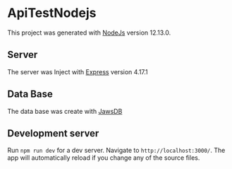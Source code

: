 # ApiTestNodejs

This project was generated with [NodeJs](https://nodejs.org/es/) version 12.13.0.

## Server

The server was Inject with [Express](https://expressjs.com/es/) version 4.17.1

## Data Base

The data base was create with [JawsDB](https://elements.heroku.com/addons/jawsdb)

## Development server

Run `npm run dev` for a dev server. Navigate to `http://localhost:3000/`. The app will automatically reload if you change any of the source files.


